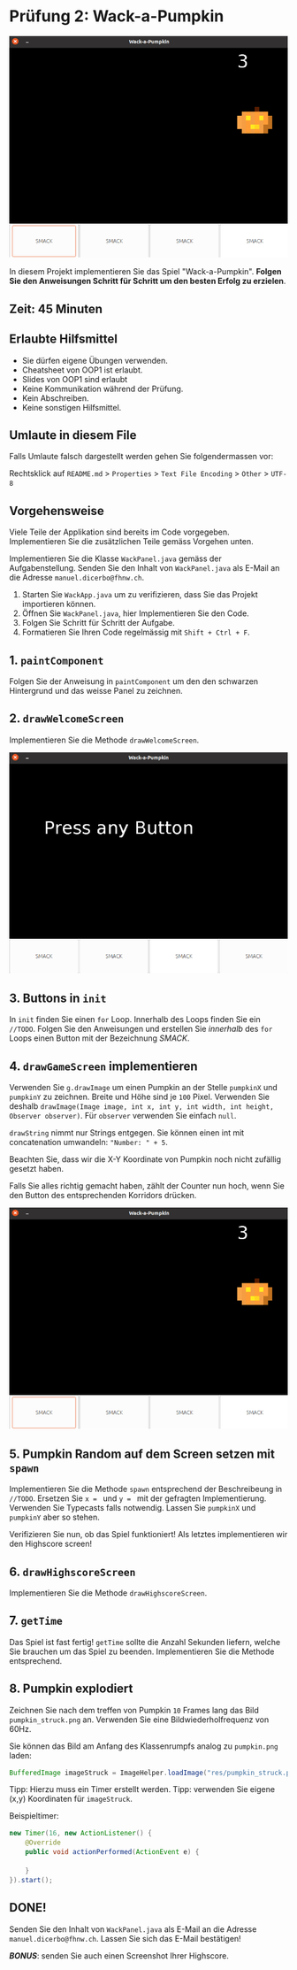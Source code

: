 # Prüfung 2: Wack-a-Pumpkin

![Screen](./screens/screen.png)

In diesem Projekt implementieren Sie das Spiel "Wack-a-Pumpkin". **Folgen Sie den Anweisungen Schritt für Schritt um den besten Erfolg zu erzielen**.

## Zeit: 45 Minuten

## Erlaubte Hilfsmittel

- Sie dürfen eigene Übungen verwenden.
- Cheatsheet von OOP1 ist erlaubt.
- Slides von OOP1 sind erlaubt
- Keine Kommunikation während der Prüfung.
- Kein Abschreiben.
- Keine sonstigen Hilfsmittel.

## Umlaute in diesem File

Falls Umlaute falsch dargestellt werden gehen Sie folgendermassen vor:

Rechtsklick auf `README.md` > `Properties` > `Text File Encoding` > `Other` > `UTF-8`

## Vorgehensweise

Viele Teile der Applikation sind bereits im Code vorgegeben. Implementieren Sie die zusätzlichen Teile gemäss Vorgehen unten.

Implementieren Sie die Klasse `WackPanel.java` gemäss der Aufgabenstellung. Senden Sie den Inhalt von `WackPanel.java` als E-Mail an die Adresse `manuel.dicerbo@fhnw.ch`.

1. Starten Sie `WackApp.java` um zu verifizieren, dass Sie das Projekt importieren können.
2. Öffnen Sie `WackPanel.java`, hier Implementieren Sie den Code.
3. Folgen Sie Schritt für Schritt der Aufgabe.
4. Formatieren Sie Ihren Code regelmässig mit `Shift + Ctrl + F`.

## 1. `paintComponent`

Folgen Sie der Anweisung in `paintComponent` um den den schwarzen Hintergrund und das weisse Panel zu zeichnen.

## 2. `drawWelcomeScreen`

Implementieren Sie die Methode `drawWelcomeScreen`.

![Screen](./screens/welcome.png)

## 3. Buttons in `init`

In `init` finden Sie einen `for` Loop. Innerhalb des Loops finden Sie ein `//TODO`. Folgen Sie den Anweisungen und erstellen Sie *innerhalb* des `for` Loops einen Button mit der Bezeichnung *SMACK*.

## 4. `drawGameScreen` implementieren

Verwenden Sie `g.drawImage` um einen Pumpkin an der Stelle `pumpkinX` und `pumpkinY` zu zeichnen. Breite und Höhe sind je `100` Pixel. Verwenden Sie deshalb `drawImage(Image image, int x, int y, int width, int height, Observer observer)`. Für `observer` verwenden Sie einfach `null`.

`drawString` nimmt nur Strings entgegen. Sie können einen int mit concatenation umwandeln: `"Number: " + 5`.

Beachten Sie, dass wir die X-Y Koordinate von Pumpkin noch nicht zufällig gesetzt haben.

Falls Sie alles richtig gemacht haben, zählt der Counter nun hoch, wenn Sie den Button des entsprechenden Korridors drücken.

![Screen](./screens/screen.png)

## 5. Pumpkin Random auf dem Screen setzen mit `spawn`

Implementieren Sie die Methode `spawn` entsprechend der Beschreibeung in `//TODO`. Ersetzen Sie `x = ` und `y = ` mit der gefragten Implementierung. Verwenden Sie Typecasts falls notwendig. Lassen Sie `pumpkinX` und `pumpkinY` aber so stehen. 

Verifizieren Sie nun, ob das Spiel funktioniert! Als letztes implementieren wir den Highscore screen!

## 6. `drawHighscoreScreen`

Implementieren Sie die Methode `drawHighscoreScreen`.

## 7. `getTime`

Das Spiel ist fast fertig! `getTime` sollte die Anzahl Sekunden liefern, welche Sie brauchen um das Spiel zu beenden. Implementieren Sie die Methode entsprechend.

## 8. Pumpkin explodiert

Zeichnen Sie nach dem treffen von Pumpkin `10` Frames lang das Bild `pumpkin_struck.png` an. Verwenden Sie eine Bildwiederholfrequenz von 60Hz.

Sie können das Bild am Anfang des Klassenrumpfs analog zu `pumpkin.png` laden:

```java
BufferedImage imageStruck = ImageHelper.loadImage("res/pumpkin_struck.png");
```
Tipp: Hierzu muss ein Timer erstellt werden.
Tipp: verwenden Sie eigene (x,y) Koordinaten für `imageStruck`.

Beispieltimer:

```java
new Timer(16, new ActionListener() {
	@Override
	public void actionPerformed(ActionEvent e) {
		
	}
}).start();
```


## DONE!

Senden Sie den Inhalt von `WackPanel.java` als E-Mail an die Adresse `manuel.dicerbo@fhnw.ch`. Lassen Sie sich das E-Mail bestätigen!

***BONUS***: senden Sie auch einen Screenshot Ihrer Highscore.


